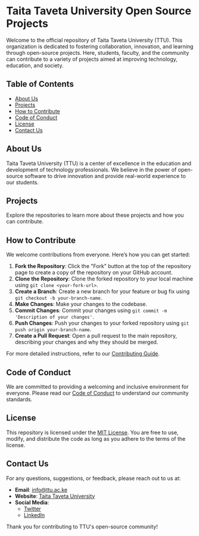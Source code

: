 # Taita Taveta University Open Source Projects


Welcome to the official repository of Taita Taveta University (TTU). This organization is dedicated to fostering collaboration, innovation, and learning through open-source projects. Here, students, faculty, and the community can contribute to a variety of projects aimed at improving technology, education, and society.

## Table of Contents

- [About Us](#about-us)
- [Projects](#projects)
- [How to Contribute](#how-to-contribute)
- [Code of Conduct](#code-of-conduct)
- [License](#license)
- [Contact Us](#contact-us)

## About Us

Taita Taveta University (TTU) is a center of excellence in the education and development of technology professionals. We believe in the power of open-source software to drive innovation and provide real-world experience to our students.

## Projects



Explore the repositories to learn more about these projects and how you can contribute.

## How to Contribute

We welcome contributions from everyone. Here’s how you can get started:

1. **Fork the Repository**: Click the "Fork" button at the top of the repository page to create a copy of the repository on your GitHub account.
2. **Clone the Repository**: Clone the forked repository to your local machine using `git clone <your-fork-url>`.
3. **Create a Branch**: Create a new branch for your feature or bug fix using `git checkout -b your-branch-name`.
4. **Make Changes**: Make your changes to the codebase.
5. **Commit Changes**: Commit your changes using `git commit -m 'Description of your changes'`.
6. **Push Changes**: Push your changes to your forked repository using `git push origin your-branch-name`.
7. **Create a Pull Request**: Open a pull request to the main repository, describing your changes and why they should be merged.

For more detailed instructions, refer to our [Contributing Guide](CONTRIBUTING.md).

## Code of Conduct

We are committed to providing a welcoming and inclusive environment for everyone. Please read our [Code of Conduct](CODE_OF_CONDUCT.md) to understand our community standards.

## License

This repository is licensed under the [MIT License](LICENSE). You are free to use, modify, and distribute the code as long as you adhere to the terms of the license.

## Contact Us

For any questions, suggestions, or feedback, please reach out to us at:

- **Email**: [info@ttu.ac.ke](mailto:info@ttu.ac.ke)
- **Website**: [Taita Taveta University](https://www.ttu.ac.ke)
- **Social Media**:
  - [Twitter](https://twitter.com/TaitaTavetaUni)  
  - [LinkedIn](https://linkedin.com/school/taita-taveta-university)

Thank you for contributing to TTU's open-source community!

